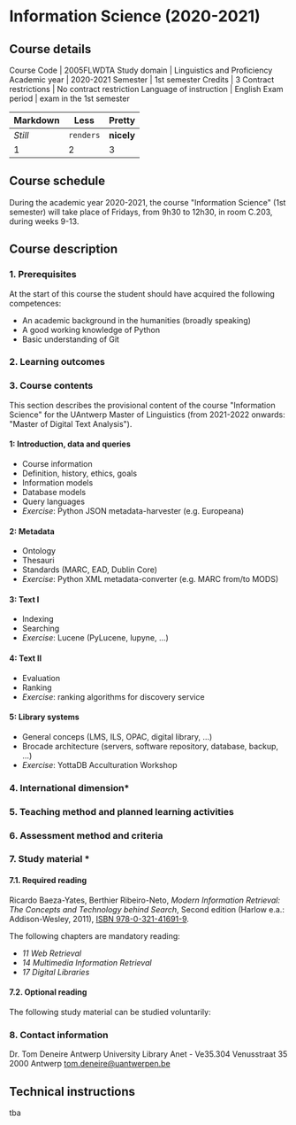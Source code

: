 # Information Science (2020-2021)

## Course details

Course Code | 2005FLWDTA
Study domain  | Linguistics and Proficiency
Academic year  | 2020-2021
Semester  | 1st semester
Credits | 3
Contract restrictions | No contract restriction
Language of instruction | English
Exam period | exam in the 1st semester

Markdown | Less | Pretty
--- | --- | ---
*Still* | `renders` | **nicely**
1 | 2 | 3

## Course schedule

During the academic year 2020-2021, the course "Information Science" (1st semester) will take place of Fridays, from 9h30 to 12h30, in room C.203, during weeks 9-13.

## Course description

### 1. Prerequisites

At the start of this course the student should have acquired the following competences:

- An academic background in the humanities (broadly speaking)
- A good working knowledge of Python
- Basic understanding of Git

### 2. Learning outcomes


### 3. Course contents

This section describes the provisional content of the course "Information Science" for the UAntwerp Master of Linguistics (from 2021-2022 onwards: "Master of Digital Text Analysis").


#### 1: Introduction, data and queries
- Course information
- Definition, history, ethics, goals
- Information models
- Database models
- Query languages
- *Exercise*: Python JSON metadata-harvester (e.g. Europeana)

#### 2: Metadata
- Ontology
- Thesauri
- Standards (MARC, EAD, Dublin Core)
- *Exercise*: Python XML metadata-converter (e.g. MARC from/to MODS)

#### 3: Text I
- Indexing
- Searching
- *Exercise*: Lucene (PyLucene, lupyne, …)

#### 4: Text II
- Evaluation
- Ranking
- *Exercise*: ranking algorithms for discovery service

#### 5: Library systems
- General conceps (LMS, ILS, OPAC, digital library, …)
- Brocade architecture (servers, software repository, database, backup, …)
- *Exercise*: YottaDB Acculturation Workshop


### 4. International dimension*



### 5. Teaching method and planned learning activities




### 6. Assessment method and criteria



### 7. Study material *



#### 7.1. Required reading

Ricardo Baeza-Yates, Berthier Ribeiro-Neto, *Modern Information Retrieval: The Concepts and Technology behind Search*, Second edition (Harlow e.a.: Addison-Wesley, 2011), [ISBN 978-0-321-41691-9](https://isbnsearch.org/isbn/9780321416919).

The following chapters are mandatory reading:

- *11 Web Retrieval*
- *14 Multimedia Information Retrieval*
- *17 Digital Libraries*

#### 7.2. Optional reading

The following study material can be studied voluntarily:



### 8. Contact information

Dr. Tom Deneire
Antwerp University Library
Anet - Ve35.304
Venusstraat 35
2000 Antwerp
tom.deneire@uantwerpen.be



## Technical instructions

tba
